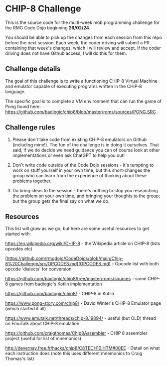 # CHIP-8 Challenge
This is the source code for the multi-week mob programming challenge for the RMG Code Dojo beginning **26/02/24**.

You should be able to pick up the changes from each session from this repo before the next session. Each week, the coder driving will submit a PR containing that week's changes, which I will review and accept. If the coder driving does not have Github access, I will do this for them. 

## Challenge details

The goal of this challenge is to write a functioning CHIP-8 Virtual Machine and emulator capable of executing programs written in the CHIP-8 language.

The specific goal is to complete a VM environment that can run the game of Pong found here: https://github.com/badlogic/chip8/blob/master/roms/sources/PONG.SRC

## Challenge rules

1. Please don't take code from existing CHIP-8 emulators on Github (including mine!). The fun of the challenge is in doing it ourselves. That said, if we do decide we need guidance you can of course look at other implementations or even ask ChatGPT to help you out!

2. Don't write code outside of the Code Dojo sessions - it's tempting to work on stuff yourself in your own time, but this short-changes the group who can learn from the experience of thinking about these problems together.

3. Do bring ideas to the session - there's nothing to stop you researching the problem on your own time, and bringing your thoughts to the group; but the group gets the final say on what we do.

## Resources

This list will grow as we go, but here are some useful resources to get started with:

https://en.wikipedia.org/wiki/CHIP-8 - the Wikipedia article on CHIP-8 (lists opcodes etc)

[https://github.com/rmgdojo/CodeDojos/blob/main/Chip-8%20Challenge/src/OPCODES.md](OPCODES.md) - Opcode list with both opcode 'dialects' for conversion

https://github.com/badlogic/chip8/tree/master/roms/sources - some CHIP-8 games from badlogic's Kotlin implementation

https://github.com/badlogic/chip8/ - CHIP-8 in Kotlin

https://www.pong-story.com/chip8/ - David Winter's CHIP-8 Emulator page (which started it all)

https://www.emutalk.net/threads/chip-8.19894/ - useful (but OLD) thread on EmuTalk about CHIP-8 emulation

https://github.com/craigthomas/Chip8Assembler - CHIP 8 assembler project (useful for list of mnemonics)

http://devernay.free.fr/hacks/chip8/C8TECH10.HTM#00EE - Detail on what each instruction does (note this uses different mnemonics to Craig Thomas's list)
